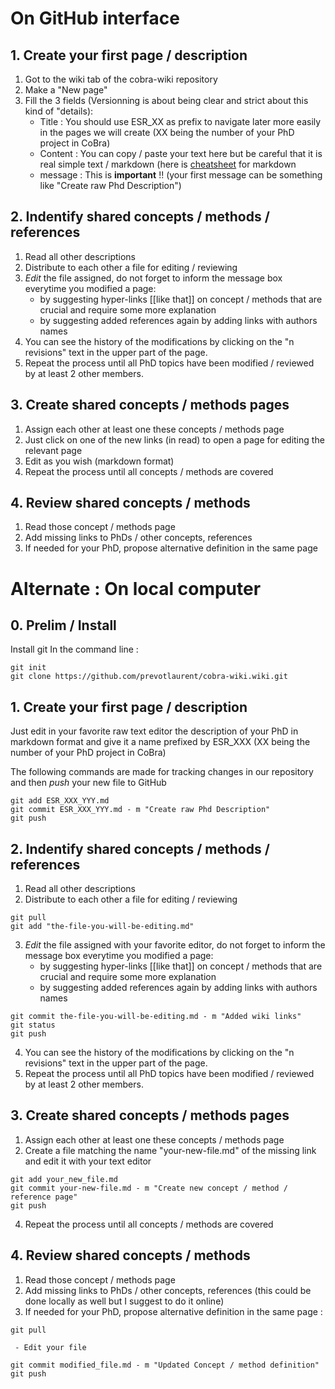  
 # On GitHub interface
 
 ## 1. Create your first page / description
 
 1. Got to the wiki tab of the cobra-wiki repository
 2. Make a "New page"
 3. Fill the 3 fields (Versionning is about being clear and strict about this kind of "details):
    - Title : You should use ESR_XX as prefix to navigate later more easily in the pages we will create (XX being the number of your PhD project in CoBra)
    - Content : You can copy / paste your text here but be careful that it is real simple text / markdown  (here is [cheatsheet](https://guides.github.com/pdfs/markdown-cheatsheet-online.pdf) for markdown 
    - message : This is **important** !! (your first message can be something like "Create raw Phd Description")
    
## 2. Indentify shared concepts / methods / references
 1. Read all other descriptions 
 2. Distribute to each other a file for editing / reviewing 
 3. *Edit* the file assigned, do not forget to inform the message box everytime you modified a page:
       - by suggesting hyper-links \[\[like that\]\] on concept / methods that are crucial and require some more explanation
       - by suggesting added references again by adding links with authors names
 4. You can see the history of the modifications by clicking on the "n revisions" text in the upper part of the page.
 5. Repeat the process until all PhD topics have been modified / reviewed by at least 2 other members.

## 3. Create shared concepts / methods pages
  1. Assign each other at least one these concepts / methods page
  2. Just click on one of the new links (in read) to open a page for editing the relevant page
  3. Edit as you wish (markdown format)
  4. Repeat the process until all concepts / methods are covered
  
## 4. Review shared concepts / methods
  1. Read those concept / methods page
  2. Add missing links to PhDs / other concepts, references 
  3. If needed for your PhD, propose alternative definition in the same page
 
 
 # Alternate : On local computer

 ## 0. Prelim / Install

 Install git
 In the command line :
 
```
git init
git clone https://github.com/prevotlaurent/cobra-wiki.wiki.git
``` 

 ## 1. Create your first page / description

Just edit in your favorite raw text editor the description of your PhD in markdown format and give it a name prefixed by ESR_XXX (XX being the number of your PhD project in CoBra)

The following commands are made for tracking changes in our repository and then *push* your new file to GitHub

```
git add ESR_XXX_YYY.md
git commit ESR_XXX_YYY.md - m "Create raw Phd Description"
git push
``` 

## 2. Indentify shared concepts / methods / references
 1. Read all other descriptions 
 2. Distribute to each other a file for editing / reviewing 

```
git pull
git add "the-file-you-will-be-editing.md"
``` 

 3. *Edit* the file assigned with your favorite editor, do not forget to inform the message box everytime you modified a page:
       - by suggesting hyper-links \[\[like that\]\] on concept / methods that are crucial and require some more explanation
       - by suggesting added references again by adding links with authors names
       
```
git commit the-file-you-will-be-editing.md - m "Added wiki links"
git status
git push
```
 4. You can see the history of the modifications by clicking on the "n revisions" text in the upper part of the page.
 5. Repeat the process until all PhD topics have been modified / reviewed by at least 2 other members.

## 3. Create shared concepts / methods pages
  1. Assign each other at least one these concepts / methods page
  2. Create a file matching the name "your-new-file.md" of the missing link and edit it with your text editor

```
git add your_new_file.md
git commit your-new-file.md - m "Create new concept / method / reference page"
git push
``` 

  4. Repeat the process until all concepts / methods are covered
  
## 4. Review shared concepts / methods
  1. Read those concept / methods page
  2. Add missing links to PhDs / other concepts, references  (this could be done locally as well but I suggest to do it online)
  3. If needed for your PhD, propose alternative definition in the same page : 
  
```
git pull
```
     - Edit your file

```
git commit modified_file.md - m "Updated Concept / method definition"
git push
``` 



